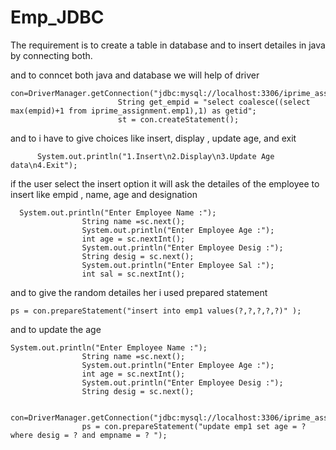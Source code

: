 # Emp_JDBC
The requirement is to create a table in database and to insert detailes in java by connecting both.

and to conncet both java and database we will help of driver 

    con=DriverManager.getConnection("jdbc:mysql://localhost:3306/iprime_assignment","root","12345"); 
							String get_empid = "select coalesce((select max(empid)+1 from iprime_assignment.emp1),1) as getid";
							st = con.createStatement();
  and to i have to give choices like insert, display , update age, and exit
  
          System.out.println("1.Insert\n2.Display\n3.Update Age data\n4.Exit");
  
  if the user select the insert option it will ask the detailes of the employee to insert like empid , name, age and designation
  
      System.out.println("Enter Employee Name :");
					String name =sc.next();
					System.out.println("Enter Employee Age :");
					int age = sc.nextInt();
					System.out.println("Enter Employee Desig :");
					String desig = sc.next();
					System.out.println("Enter Employee Sal :");
					int sal = sc.nextInt();
   and to  give the random detailes her i used prepared statement 
   
    ps = con.prepareStatement("insert into emp1 values(?,?,?,?,?)" );
    
and to update the age 

    System.out.println("Enter Employee Name :");
					String name =sc.next();
					System.out.println("Enter Employee Age :");
					int age = sc.nextInt();
					System.out.println("Enter Employee Desig :");
					String desig = sc.next();
				
					con=DriverManager.getConnection("jdbc:mysql://localhost:3306/iprime_assignment","root","12345");  
					ps = con.prepareStatement("update emp1 set age = ? where desig = ? and empname = ? ");
  
